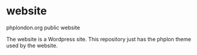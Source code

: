 website
=======

phplondon.org public website

The website is a Wordpress site. This repository just has the 
phplon theme used by the website.
